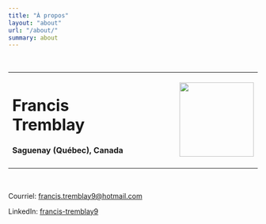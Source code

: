 ```yaml
---
title: "À propos"
layout: "about"
url: "/about/"
summary: about
---
```


<br/>
<div>
<table>
    <tr>
        <td style="width: 50%">
            <h1>Francis Tremblay</h1>
            <h4>Saguenay (Québec), Canada</h4>
        </td>
        <td  style="width: 50%;">
            <img src="/img/moi.jpg" weight="150px" height="150px" style="float: right">
        </td>
    </tr>
</table>
<br/>
  
Courriel: francis.tremblay9@hotmail.com

LinkedIn: <a href="https://www.linkedin.com/in/francis-tremblay9/">francis-tremblay9</a>
</div>